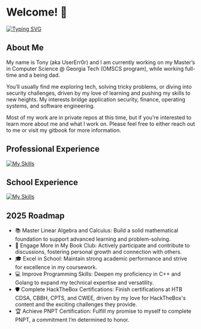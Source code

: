 # Welcome! 👋

[![Typing SVG](https://readme-typing-svg.demolab.com?font=Fira+Code&size=34&duration=2000&pause=1000&color=9F46F7&width=435&lines=Whoami%3F;UserErr0r;Software+Engineer;Graduate+Student;Security+Researcher)](https://git.io/typing-svg)

## About Me
My name is Tony (aka UserErr0r) and I am currently working on my Master’s in Computer Science @ Georgia Tech (OMSCS program), while working full-time and a being dad.

You’ll usually find me exploring tech, solving tricky problems, or diving into security challenges, driven by my love of learning and pushing my skills to new heights. My interests bridge application security, finance, operating systems, and software engineering.

Most of my work are in private repos at this time, but if you're interested to learn more about me and what I work on. Please feel free to either reach out to me or visit my gitbook for more information.

## Professional Experience
[![My Skills](https://skillicons.dev/icons?i=python,ts,fastapi,vue,bash,docker,cypress,kubernetes,terraform,golang)](https://skillicons.dev)

## School Experience
[![My Skills](https://skillicons.dev/icons?i=c,cpp,java,python,latex)](https://skillicons.dev)

## 2025 Roadmap
- 📚 Master Linear Algebra and Calculus: Build a solid mathematical foundation to support advanced learning and problem-solving.
- 📖 Engage More in My Book Club: Actively participate and contribute to discussions, fostering personal growth and connection with others.
- 🎓 Excel in School: Maintain strong academic performance and strive for excellence in my coursework.
- 💻 Improve Programming Skills: Deepen my proficiency in C++ and Golang to expand my technical expertise and versatility.
- 🛡️ Complete HackTheBox Certifications: Finish certifications at HTB CDSA, CBBH, CPTS, and CWEE, driven by my love for HackTheBox's content and the exciting challenges they provide.
- 🏆 Achieve PNPT Certification: Fulfill my promise to myself to complete PNPT, a commitment I’m determined to honor.
